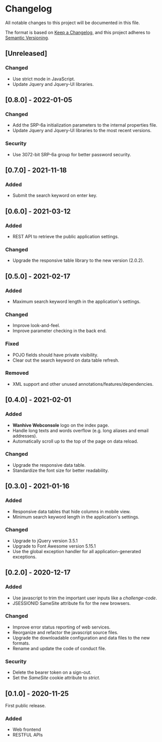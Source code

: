 # Changelog

All notable changes to this project will be documented in this file.

The format is based on [Keep a Changelog](https://keepachangelog.com/en/1.0.0/),
and this project adheres to [Semantic Versioning](https://semver.org/spec/v2.0.0.html).

## [Unreleased]

### Changed

- Use strict mode in JavaScript.
- Update Jquery and Jquery-UI libraries.

## [0.8.0] - 2022-01-05

### Changed

- Add the SRP-6a initialization parameters to the internal properties file.
- Update Jquery and Jquery-UI libraries to the most recent versions.

### Security

- Use 3072-bit SRP-6a group for better password security.

## [0.7.0] - 2021-11-18

### Added

- Submit the search keyword on enter key.

## [0.6.0] - 2021-03-12

### Added

- REST API to retrieve the public application settings.

### Changed

- Upgrade the responsive table library to the new version (2.0.2).

## [0.5.0] - 2021-02-17

### Added

- Maximum search keyword length in the application's settings.

### Changed

- Improve look-and-feel.
- Improve parameter checking in the back end.

### Fixed

- POJO fields should have private visibility.
- Clear out the search keyword on data table refresh.

### Removed

- XML support and other unused annotations/features/dependencies.

## [0.4.0] - 2021-02-01

### Added

- **Wanhive Webconsole** logo on the index page.
- Handle long texts and words overflow (e.g. long aliases and email addresses).
- Automatically scroll up to the top of the page on data reload.

### Changed

- Upgrade the responsive data table.
- Standardize the font size for better readability.

## [0.3.0] - 2021-01-16

### Added

- Responsive data tables that hide columns in mobile view.
- Minimum search keyword length in the application's settings.

### Changed

- Upgrade to jQuery version 3.5.1
- Upgrade to Font Awesome version 5.15.1
- Use the global exception handler for all application-generated exceptions.

## [0.2.0] - 2020-12-17

### Added

- Use javascript to trim the important user inputs like a *challenge-code*.
- JSESSIONID SameSite attribute fix for the new browsers.

### Changed

- Improve error status reporting of web services.
- Reorganize and refactor the javascript source files.
- Upgrade the downloadable configuration and data files to the new formats.
- Rename and update the code of conduct file.

### Security

- Delete the bearer token on a sign-out.
- Set the *SameSite* cookie attribute to *strict*.

## [0.1.0] - 2020-11-25

First public release.

### Added

- Web frontend
- RESTFUL APIs

